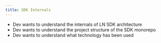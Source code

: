 ```yaml
---
title: SDK Internals
---
```


- Dev wants to understand the internals of LN SDK architecture
- Dev wants to understand the project structure of the SDK monorepo
- Dev wants to understand what technology has been used
